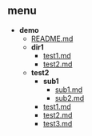 ## menu
+ **demo**
  - [README.md](test/demo/README.md)
  + **dir1**
    - [test1.md](test/demo/dir1/test1.md)
    - [test2.md](test/demo/dir1/test2.md)
  + **test2**
    + **sub1**
      - [sub1.md](test/demo/test2/sub1/sub1.md)
      - [sub2.md](test/demo/test2/sub1/sub2.md)
    - [test1.md](test/demo/test2/test1.md)
    - [test2.md](test/demo/test2/test2.md)
    - [test3.md](test/demo/test2/test3.md)
